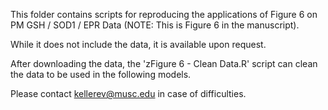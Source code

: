 This folder contains scripts for reproducing the applications of Figure 6 on PM GSH / SOD1 / EPR Data (NOTE: This is Figure 6 in the manuscript). 

While it does not include the data, it is available upon request.

After downloading the data, the 'zFigure 6 - Clean Data.R' script can clean the data to be used in the following models.

Please contact kellerev@musc.edu in case of difficulties.

